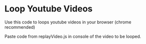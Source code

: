 # Loop Youtube Videos

Use this code to loops youtube videos in your browser (chrome recommended)

Paste code from replayVideo.js in console of the video to be looped.
